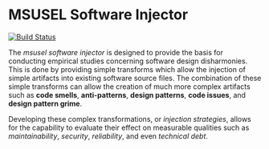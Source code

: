 MSUSEL Software Injector 
========================

[![Build Status](https://travis-ci.org/MSUSEL/msusel-software-injector.svg?branch=master)](https://travis-ci.org/MSUSEL/msusel-software-injector)

The _msusel software injector_ is designed to provide the basis for conducting
empirical studies concerning software design disharmonies. This is done by providing
simple transforms which allow the injection of simple artifacts into existing software
source files. The combination of these simple transforms can allow the creation of much
more complex artifacts such as **code smells**, **anti-patterns**, **design patterns**,
**code issues**, and **design pattern grime**.

Developing these complex transformations, or _injection strategies_, allows for the
capability to evaluate their effect on measurable qualities such as _maintainability_,
_security_, _reliability_, and even _technical debt_.